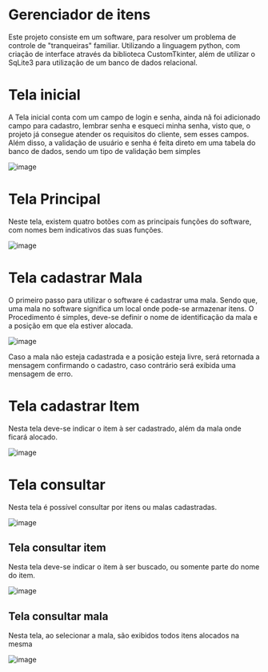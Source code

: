# Gerenciador de itens
 Este projeto consiste em um software, para resolver um problema de controle de "tranqueiras" familiar.
 Utilizando a linguagem python, com criação de interface através da biblioteca CustomTkinter, além de utilizar o SqLite3 para utilização de um banco de dados relacional.

 # Tela inicial
 A Tela inicial conta com um campo de login e senha, ainda nã foi adicionado campo para cadastro, lembrar senha e esqueci minha senha, visto que, o projeto já consegue atender os requisitos do cliente, sem esses campos. Além disso, a validação de usuário e senha é feita direto em uma tabela do banco de dados, sendo um tipo de validação bem simples

 ![image](https://github.com/Rodrigoveloso7/Gerenciador-de-itens/assets/136285194/956c2029-878b-4836-9635-4dac8c920aac)

# Tela Principal

 Neste tela, existem quatro botões com as principais funções do software, com nomes bem indicativos das suas funções.

 
 ![image](https://github.com/Rodrigoveloso7/Gerenciador-de-itens/assets/136285194/0306d688-83e0-4378-80b9-08088637d931)

 # Tela cadastrar Mala

 O primeiro passo para utilizar o software é cadastrar uma mala. Sendo que, uma mala no software significa um local onde pode-se armazenar itens.
 O Procedimento é simples, deve-se definir o nome de identificação da mala e a posição em que ela estiver alocada.

![image](https://github.com/Rodrigoveloso7/Gerenciador-de-itens/assets/136285194/68482714-da8c-452a-b107-4084d19216f3)

Caso a mala não esteja cadastrada e a posição esteja livre, será retornada a mensagem confirmando o cadastro, caso contrário será exibida uma mensagem de erro.

 # Tela cadastrar Item

 Nesta tela deve-se indicar o item à ser cadastrado, além da mala onde ficará alocado.

 ![image](https://github.com/Rodrigoveloso7/Gerenciador-de-itens/assets/136285194/f057e027-d27d-4817-993a-4d011acbfc43)

 

 # Tela consultar

 Nesta tela é possível consultar por itens ou malas cadastradas.

 ![image](https://github.com/Rodrigoveloso7/Gerenciador-de-itens/assets/136285194/9eafff27-895d-4bd1-8238-2c67395e5beb)

## Tela consultar item

Nesta tela deve-se indicar o item à ser buscado, ou somente parte do nome do item.

![image](https://github.com/Rodrigoveloso7/Gerenciador-de-itens/assets/136285194/2c529606-1630-406e-ae97-c9938a27e24f)

## Tela consultar mala

Nesta tela, ao selecionar a mala, são exibidos todos itens alocados na mesma

![image](https://github.com/Rodrigoveloso7/Gerenciador-de-itens/assets/136285194/412d8a63-c603-4541-a004-0ce39c828c66)



